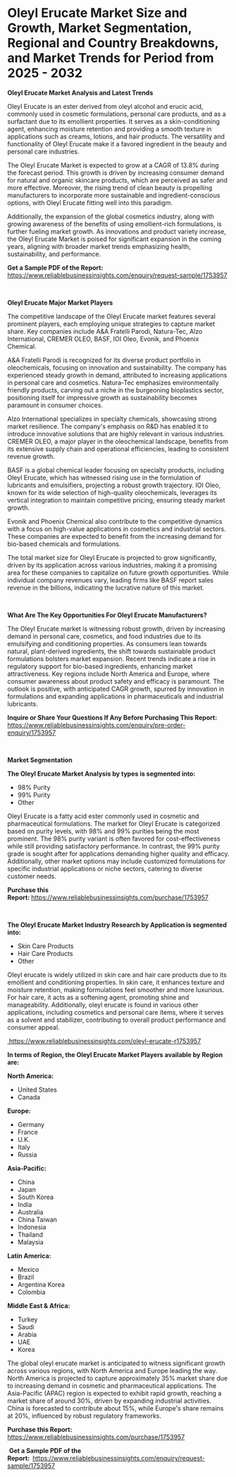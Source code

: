 <p><h1>Oleyl Erucate Market Size and Growth, Market Segmentation, Regional and Country Breakdowns, and Market Trends for Period from 2025 -  2032</h1></p><p><strong>Oleyl Erucate Market Analysis and Latest Trends</strong></p>
<p><p>Oleyl Erucate is an ester derived from oleyl alcohol and erucic acid, commonly used in cosmetic formulations, personal care products, and as a surfactant due to its emollient properties. It serves as a skin-conditioning agent, enhancing moisture retention and providing a smooth texture in applications such as creams, lotions, and hair products. The versatility and functionality of Oleyl Erucate make it a favored ingredient in the beauty and personal care industries.</p><p>The Oleyl Erucate Market is expected to grow at a CAGR of 13.8% during the forecast period. This growth is driven by increasing consumer demand for natural and organic skincare products, which are perceived as safer and more effective. Moreover, the rising trend of clean beauty is propelling manufacturers to incorporate more sustainable and ingredient-conscious options, with Oleyl Erucate fitting well into this paradigm.</p><p>Additionally, the expansion of the global cosmetics industry, along with growing awareness of the benefits of using emollient-rich formulations, is further fueling market growth. As innovations and product variety increase, the Oleyl Erucate Market is poised for significant expansion in the coming years, aligning with broader market trends emphasizing health, sustainability, and performance.</p></p>
<p><strong>Get a Sample PDF of the Report:&nbsp;</strong> <a href="https://www.reliablebusinessinsights.com/enquiry/request-sample/1753957?utm_campaign=3351&utm_medium=2&utm_source=Github&utm_content=ia&utm_term=17042025&utm_id=oleyl-erucate">https://www.reliablebusinessinsights.com/enquiry/request-sample/1753957</a></p>
<p>&nbsp;</p>
<p><strong>Oleyl Erucate Major Market Players</strong></p>
<p><p>The competitive landscape of the Oleyl Erucate market features several prominent players, each employing unique strategies to capture market share. Key companies include A&A Fratelli Parodi, Natura-Tec, Alzo International, CREMER OLEO, BASF, IOI Oleo, Evonik, and Phoenix Chemical.</p><p>A&A Fratelli Parodi is recognized for its diverse product portfolio in oleochemicals, focusing on innovation and sustainability. The company has experienced steady growth in demand, attributed to increasing applications in personal care and cosmetics. Natura-Tec emphasizes environmentally friendly products, carving out a niche in the burgeoning bioplastics sector, positioning itself for impressive growth as sustainability becomes paramount in consumer choices.</p><p>Alzo International specializes in specialty chemicals, showcasing strong market resilience. The company's emphasis on R&D has enabled it to introduce innovative solutions that are highly relevant in various industries. CREMER OLEO, a major player in the oleochemical landscape, benefits from its extensive supply chain and operational efficiencies, leading to consistent revenue growth.</p><p>BASF is a global chemical leader focusing on specialty products, including Oleyl Erucate, which has witnessed rising use in the formulation of lubricants and emulsifiers, projecting a robust growth trajectory. IOI Oleo, known for its wide selection of high-quality oleochemicals, leverages its vertical integration to maintain competitive pricing, ensuring steady market growth.</p><p>Evonik and Phoenix Chemical also contribute to the competitive dynamics with a focus on high-value applications in cosmetics and industrial sectors. These companies are expected to benefit from the increasing demand for bio-based chemicals and formulations.</p><p>The total market size for Oleyl Erucate is projected to grow significantly, driven by its application across various industries, making it a promising area for these companies to capitalize on future growth opportunities. While individual company revenues vary, leading firms like BASF report sales revenue in the billions, indicating the lucrative nature of this market.</p></p>
<p>&nbsp;</p>
<p><strong>What Are The Key Opportunities For Oleyl Erucate Manufacturers?</strong></p>
<p><p>The Oleyl Erucate market is witnessing robust growth, driven by increasing demand in personal care, cosmetics, and food industries due to its emulsifying and conditioning properties. As consumers lean towards natural, plant-derived ingredients, the shift towards sustainable product formulations bolsters market expansion. Recent trends indicate a rise in regulatory support for bio-based ingredients, enhancing market attractiveness. Key regions include North America and Europe, where consumer awareness about product safety and efficacy is paramount. The outlook is positive, with anticipated CAGR growth, spurred by innovation in formulations and expanding applications in pharmaceuticals and industrial lubricants.</p></p>
<p><strong>Inquire or Share Your Questions If Any Before Purchasing This Report:</strong> <a href="https://www.reliablebusinessinsights.com/enquiry/pre-order-enquiry/1753957?utm_campaign=3351&utm_medium=2&utm_source=Github&utm_content=ia&utm_term=17042025&utm_id=oleyl-erucate">https://www.reliablebusinessinsights.com/enquiry/pre-order-enquiry/1753957</a></p>
<p>&nbsp;</p>
<p><strong>Market Segmentation</strong></p>
<p><strong>The Oleyl Erucate Market Analysis by types is segmented into:</strong></p>
<p><ul><li>98% Purity</li><li>99% Purity</li><li>Other</li></ul></p>
<p><p>Oleyl Erucate is a fatty acid ester commonly used in cosmetic and pharmaceutical formulations. The market for Oleyl Erucate is categorized based on purity levels, with 98% and 99% purities being the most prominent. The 98% purity variant is often favored for cost-effectiveness while still providing satisfactory performance. In contrast, the 99% purity grade is sought after for applications demanding higher quality and efficacy. Additionally, other market options may include customized formulations for specific industrial applications or niche sectors, catering to diverse customer needs.</p></p>
<p><strong>Purchase this Report:&nbsp;</strong><a href="https://www.reliablebusinessinsights.com/purchase/1753957?utm_campaign=3351&utm_medium=2&utm_source=Github&utm_content=ia&utm_term=17042025&utm_id=oleyl-erucate">https://www.reliablebusinessinsights.com/purchase/1753957</a></p>
<p>&nbsp;</p>
<p><strong>The Oleyl Erucate Market Industry Research by Application is segmented into:</strong></p>
<p><ul><li>Skin Care Products</li><li>Hair Care Products</li><li>Other</li></ul></p>
<p><p>Oleyl erucate is widely utilized in skin care and hair care products due to its emollient and conditioning properties. In skin care, it enhances texture and moisture retention, making formulations feel smoother and more luxurious. For hair care, it acts as a softening agent, promoting shine and manageability. Additionally, oleyl erucate is found in various other applications, including cosmetics and personal care items, where it serves as a solvent and stabilizer, contributing to overall product performance and consumer appeal.</p></p>
<p><a href="https://www.reliablebusinessinsights.com/oleyl-erucate-r1753957?utm_campaign=3351&utm_medium=2&utm_source=Github&utm_content=ia&utm_term=17042025&utm_id=oleyl-erucate">&nbsp;https://www.reliablebusinessinsights.com/oleyl-erucate-r1753957</a></p>
<p><strong>In terms of Region, the Oleyl Erucate Market Players available by Region are:</strong></p>
<p>
    <p> <strong> North America: </strong>
        <ul>
            <li>United States</li>
            <li>Canada</li>
        </ul>
        </p> 
    <p> <strong> Europe: </strong>
        <ul>
            <li>Germany</li>
            <li>France</li>
            <li>U.K.</li>
            <li>Italy</li>
            <li>Russia</li>
        </ul>
        </p> 
    <p> <strong> Asia-Pacific: </strong>
        <ul>
            <li>China</li>
            <li>Japan</li>
            <li>South Korea</li>
            <li>India</li>
            <li>Australia</li>
            <li>China Taiwan</li>
            <li>Indonesia</li>
            <li>Thailand</li>
            <li>Malaysia</li>
        </ul>
        </p> 
    <p> <strong> Latin America: </strong>
        <ul>
            <li>Mexico</li>
            <li>Brazil</li>
            <li>Argentina Korea</li>
            <li>Colombia</li>
        </ul>
        </p> 
    <p> <strong> Middle East & Africa: </strong>
        <ul>
            <li>Turkey</li>
            <li>Saudi</li>
            <li>Arabia</li>
            <li>UAE</li>
            <li>Korea</li>
        </ul>
    </p>
    </p>
<p><p>The global oleyl erucate market is anticipated to witness significant growth across various regions, with North America and Europe leading the way. North America is projected to capture approximately 35% market share due to increasing demand in cosmetic and pharmaceutical applications. The Asia-Pacific (APAC) region is expected to exhibit rapid growth, reaching a market share of around 30%, driven by expanding industrial activities. China is forecasted to contribute about 15%, while Europe's share remains at 20%, influenced by robust regulatory frameworks.</p></p>
<p><strong>Purchase this Report: </strong><a href="https://www.reliablebusinessinsights.com/purchase/1753957?utm_campaign=3351&utm_medium=2&utm_source=Github&utm_content=ia&utm_term=17042025&utm_id=oleyl-erucate">https://www.reliablebusinessinsights.com/purchase/1753957</a></p>
<p>&nbsp;<strong>Get a Sample PDF of the Report:&nbsp;&nbsp;</strong><a href="https://www.reliablebusinessinsights.com/enquiry/request-sample/1753957?utm_campaign=3351&utm_medium=2&utm_source=Github&utm_content=ia&utm_term=17042025&utm_id=oleyl-erucate">https://www.reliablebusinessinsights.com/enquiry/request-sample/1753957</a></p>
<p><strong></strong></p>
<p><p></p><p></p><p></p></p>